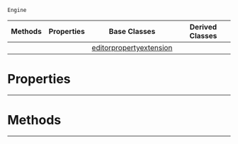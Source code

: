  `Engine`

|Methods|Properties|Base Classes|Derived Classes|
|---|---|---|---|
| | |[editorpropertyextension](https://github.com/dragonCASTjosh/PlasmaDocs/blob/master/code_reference/class_reference/editorpropertyextension.markdown)| |


 #  Properties


---  
 #  Methods


---  
 

 